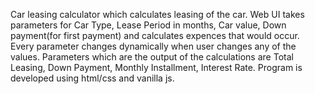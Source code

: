 Car leasing calculator which calculates leasing of the car.
Web UI takes parameters for Car Type, Lease Period in months, Car value, Down payment(for first payment) and calculates expences that would occur.
Every parameter changes dynamically when user changes any of the values.
Parameters which are the output of the calculations are Total Leasing, Down Payment, Monthly Installment, Interest Rate. Program is developed using html/css and vanilla js. 

